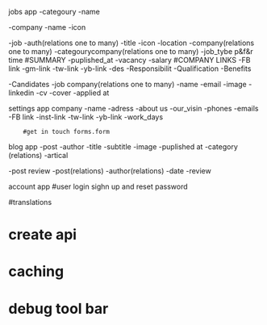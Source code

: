 jobs app
-categoury
-name

-company
-name
-icon

-job
-auth(relations one to many)
-title
-icon
-location
-company(relations one to many)
-categourycompany(relations one to many)
-job_tybe p&f&r time
#SUMMARY
-puplished_at
-vacancy
-salary
#COMPANY LINKS
-FB link
-gm-link
-tw-link
-yb-link
-des
-Responsibilit
-Qualification
-Benefits

-Candidates
-job company(relations one to many)
-name
-email
-image
-linkedin
-cv
-cover
-applied at

settings app
company
-name
-adress
-about us
-our_visin
-phones
-emails
-FB link
-inst-link
-tw-link
-yb-link
-work_days

        #get in touch forms.form

blog app
-post
-author
-title
-subtitle
-image
-puplished at
-category (relations)
-artical

-post review
-post(relations)
-author(relations)
-date
-review

account app 
#user login sighn up and reset password

#translations

# create api

# caching

# debug tool bar
